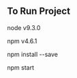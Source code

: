 <h2>To Run Project</h2>
    <p>node v9.3.0</p>
    <p>npm v4.6.1</p>
    <p>npm install --save</p>
	<p>npm start</p>